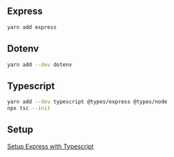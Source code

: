 ## Express

```bash
yarn add express
```

## Dotenv

```bash
yarn add --dev dotenv
```

## Typescript

```bash
yarn add --dev typescript @types/express @types/node
npx tsc --init
```

## Setup

[Setup Express with Typescript](https://blog.logrocket.com/how-to-set-up-node-typescript-express/)
